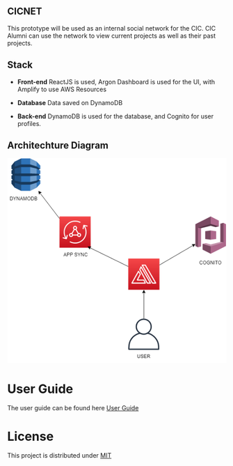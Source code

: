 ## CICNET

This prototype will be used as an internal social network for the CIC. CIC Alumni can use the network to view current projects as well as their past projects.

## Stack

* **Front-end** ReactJS is used, Argon Dashboard is used for the UI, with Amplify to use AWS Resources

* **Database** Data saved on DynamoDB

* **Back-end** DynamoDB is used for the database, and Cognito for user profiles.

## Architechture Diagram

<img src= "./images/diagram.png">

# User Guide 
The user guide can be found here [User Guide](./docs/user_guide.md)

# License 
This project is distributed under [MIT](./LICENSE.md)


